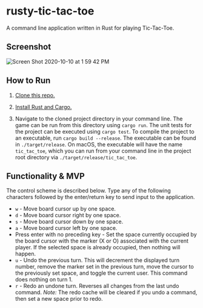# rusty-tic-tac-toe

A command line application written in Rust for playing Tic-Tac-Toe.

## Screenshot

![Screen Shot 2020-10-10 at 1 59 42 PM](https://user-images.githubusercontent.com/30376211/95661877-e54f0a00-0b00-11eb-9524-4ae50933be81.png)

## How to Run

1. [Clone this repo.](https://git-scm.com/book/en/v2/Git-Basics-Getting-a-Git-Repository#_git_cloning)

2. [Install Rust and Cargo.](https://doc.rust-lang.org/book/ch01-01-installation.html)

3. Navigate to the cloned project directory in your command line. The game can be run from this directory using `cargo run`. The unit tests for the project can be executed using `cargo test`. To compile the project to an executable, run `cargo build --release`. The executable can be found in `./target/release`. On macOS, the executable will have the name `tic_tac_toe`, which you can run from your command line in the project root directory via `./target/release/tic_tac_toe`.

## Functionality & MVP

The control scheme is described below. Type any of the following characters followed by the enter/return key to send input to the application.

* `w` - Move board cursor up by one space.
* `d` - Move board cursor right by one space.
* `s` - Move board cursor down by one space.
* `a` - Move board cursor left by one space.
* Press enter with no preceding key - Set the space currently occupied by the board cursor with the marker (X or O) associated with the current player. If the selected space is already occupied, then nothing will happen.
* `u` - Undo the previous turn. This will decrement the displayed turn number, remove the marker set in the previous turn, move the cursor to the previously set space, and toggle the current user. This command does nothing on turn 1.
* `r` - Redo an undone turn. Reverses all changes from the last undo command. *Note:* The redo cache will be cleared if you undo a command, then set a new space prior to redo.
